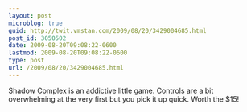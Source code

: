```yaml
---
layout: post
microblog: true
guid: http://twit.vmstan.com/2009/08/20/3429004685.html
post_id: 3050502
date: 2009-08-20T09:08:22-0600
lastmod: 2009-08-20T09:08:22-0600
type: post
url: /2009/08/20/3429004685.html
---
```

Shadow Complex is an addictive little game. Controls are a bit overwhelming at the very first but you pick it up quick. Worth the $15!
